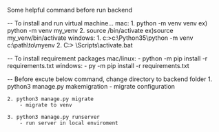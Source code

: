 Some helpful command before run backend 

-- To install and run virtual machine...
    mac:
        1. python -m venv venv
            ex) python -m venv my_venv
        2. source <venv>/bin/activate
            ex)source my_venv/bin/activate
    windows:
        1. c:\>c:\Python35\python -m venv c:\path\to\myenv
        2. C:\> <venv>\Scripts\activate.bat


-- To install requirement packages
    mac/linux:
        - python -m pip install -r requirements.txt
    windows:
        - py -m pip install -r requirements.txt


-- Before excute below command, change directory to backend folder
    1. python3 manage.py makemigration
        - migrate configuration

    2. python3 manage.py migrate
        - migrate to venv

    3. python3 manage.py runserver
        - run server in local enviroment
